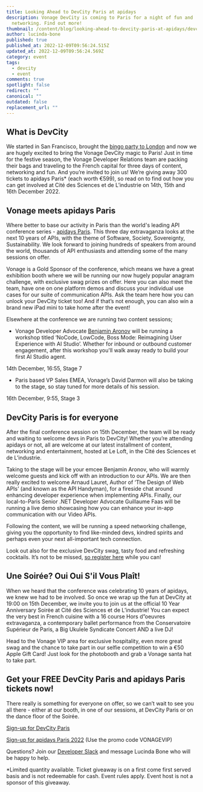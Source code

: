 ```yaml
---
title: Looking Ahead to DevCity Paris at apidays
description: Vonage DevCity is coming to Paris for a night of fun and
  networking. Find out more!
thumbnail: /content/blog/looking-ahead-to-devcity-paris-at-apidays/devcity-paris_apidays.png
author: lucinda-bone
published: true
published_at: 2022-12-09T09:56:24.515Z
updated_at: 2022-12-09T09:56:24.569Z
category: event
tags:
  - devcity
  - event
comments: true
spotlight: false
redirect: ""
canonical: ""
outdated: false
replacement_url: ""
---
```

## What is DevCity

We started in San Francisco, brought the [bingo party to London](https://developer.vonage.com/blog/22/11/08/devcity-came-to-london-and-here-is-what-went-down) and now we are hugely excited to bring the Vonage DevCity magic to Paris! Just in time for the festive season, the Vonage Developer Relations team are packing their bags and traveling to the French capital for three days of content, networking and fun. And you’re invited to join us! We’re giving away 300 tickets to apidays Paris* (each worth €599), so read on to find out how you can get involved at Cité des Sciences et de L’industrie on 14th, 15th and 16th December 2022. 

<youtube id="QrVR8yoFuCU"></youtube>

## Vonage meets apidays Paris

Where better to base our activity in Paris than the world's leading API conference series - [apidays Paris](https://www.apidays.global/paris/). This three day extravaganza looks at the next 10 years of APIs, with the theme of Software, Society, Sovereignty, Sustainability. We look forward to joining hundreds of speakers from around the world, thousands of API enthusiasts and attending some of the many sessions on offer. 

Vonage is a Gold Sponsor of the conference, which means we have a great exhibition booth where we will be running our now hugely popular anagram challenge, with exclusive swag prizes on offer. Here you can also meet the team, have one on one platform demos and discuss your individual use cases for our suite of communication APIs. Ask the team here how you can unlock your DevCity ticket too! And if that’s not enough, you can also win a brand new iPad mini to take home after the event! 

Elsewhere at the conference we are running two content sessions;

* Vonage Developer Advocate [Benjamin Aronov](https://developer.vonage.com/blog/authors/benjamin-aronov) will be running a workshop titled ‘NoCode, LowCode, Boss Mode: Reimagining User Experience with AI Studio’. Whether for inbound or outbound customer engagement, after this workshop you'll walk away ready to build your first AI Studio agent.

14th December, 16:55, Stage 7

* Paris based VP Sales EMEA, Vonage’s David Darmon will also be taking to the stage, so stay tuned for more details of his session. 

16th December, 9:55, Stage 3

## DevCity Paris is for everyone 

After the final conference session on 15th December, the team will be ready and waiting to welcome devs in Paris to DevCity! Whether you’re attending apidays or not, all are welcome at our latest installment of content, networking and entertainment, hosted at Le Loft, in the Cité des Sciences et de L’industrie. 

Taking to the stage will be your emcee Benjamin Aronov, who will warmly welcome guests and kick off with an introduction to our APIs. We are then really excited to welcome Arnaud Lauret, Author of ‘The Design of Web APIs’ (and known as the API Handyman), for a fireside chat around enhancing developer experience when implementing APIs. Finally, our local-to-Paris Senior .NET Developer Advocate Guillaume Faas will be running a live demo showcasing how you can enhance your in-app communication with our Video APIs.

Following the content, we will be running a speed networking challenge, giving you the opportunity to find like-minded devs, kindred spirits and perhaps even your next all-important tech connection. 

Look out also for the exclusive DevCity swag, tasty food and refreshing cocktails. It’s not to be missed, [so register here](https://events.vonage.com/event/dcf6f721-125e-4cf6-ad28-378b694087aa/summary) while you can! 

## Une Soirée? Oui Oui S'il Vous Plaît!

When we heard that the conference was celebrating 10 years of apidays, we knew we had to be involved. So once we wrap up the fun at DevCity at 19:00 on 15th December, we invite you to join us at the official 10 Year Anniversary Soirėe at Cité des Sciences et de L’industrie! You can expect the very best in French cuisine with a 16 course Hors d”oeuvres extravaganza, a contemporary ballet performance from the Conservatoire Supérieur de Paris, a Big Ukulele Syndicate Concert AND a live DJ!  

Head to the Vonage VIP area for exclusive hospitality, even more great swag and the chance to take part in our selfie competition to win a €50 Apple Gift Card! Just look for the photobooth and grab a Vonage santa hat to take part. 

## Get your FREE DevCity Paris and apidays Paris tickets now!

There really is something for everyone on offer, so we can’t wait to see you all there - either at our booth, in one of our sessions, at DevCity Paris or on the dance floor of the Soirée. 

[Sign-up for DevCity Paris](https://events.vonage.com/DevCityParis) 

[Sign-up for apidays Paris 2022](https://hopin.com/events/apidays-paris-2022?utm_source=vonage&utm_campaign=vonage) (Use the promo code VONAGEVIP)

Questions? Join our [Developer Slack](https://developer.vonage.com/community/slack) and message Lucinda Bone who will be happy to help.

\*Limited quantity available. Ticket giveaway is on a first come first served basis and is not redeemable for cash. Event rules apply. Event host is not a sponsor of this giveaway.